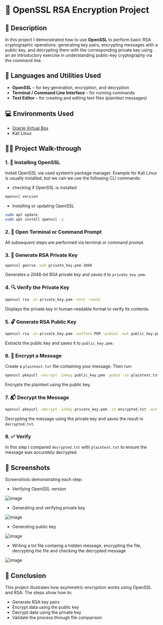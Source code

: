 # 🔐 OpenSSL RSA Encryption Project

## 📄 Description

In this project I demonstrated how to use **OpenSSL** to perform basic RSA cryptographic operations: generating key pairs, encrypting messages with a public key, and decrypting them with the corresponding private key using an an introductory exercise in understanding public-key cryptography via the command line.

## 🧰 Languages and Utilities Used

- **OpenSSL** – for key generation, encryption, and decryption  
- **Terminal / Command Line Interface** – for running commands  
- **Text Editor** – for creating and editing text files (plaintext messages)

## 💻 Environments Used
 
- [Oracle Virtual Box](https://www.virtualbox.org/)
- Kali Linux

## 🚶‍♂️ Project Walk-through

### 1. 🔧 Installing OpenSSL

Install OpenSSL via used system’s package manager. Example for Kali Linux is usually installed, but we can we use the following CLI commands:
- checking if OpenSSL is installed
```bash
openssl version
```
- Installing or updating OpenSSL
```bash
sudo apt update
sudo apt install openssl -y
```
### 2. 📁 Open Terminal or Command Prompt

All subsequent steps are performed via terminal or command prompt.

### 3. 🔑 Generate RSA Private Key

```bash
openssl genrsa -out private_key.pem 2048
```

Generates a 2048-bit RSA private key and saves it to `private_key.pem`.

### 4. 🔍 Verify the Private Key

```bash
openssl rsa -in private_key.pem -text -noout
```

Displays the private key in human-readable format to verify its contents.

### 5. 🔓 Generate RSA Public Key

```bash
openssl rsa -in private_key.pem -outform PEM -pubout -out public_key.pem
```

Extracts the public key and saves it to `public_key.pem`.

### 6. 📨 Encrypt a Message

Create a `plaintext.txt` file containing your message. Then run:

```bash
openssl pkeyutl -encrypt -inkey public_key.pem -pubin -in plaintext.txt -out encrypted.txt
```

Encrypts the plaintext using the public key.

### 7. 📬 Decrypt the Message

```bash
openssl pkeyutl -decrypt -inkey private_key.pem -in encrypted.txt -out decrypted.txt
```

Decrypting the message using the private key and saves the result in `decrypted.txt`.

### 8. ✅ Verify

In this step I compared `decrypted.txt` with `plaintext.txt` to ensure the message was accurately decrypted.

## 📸 Screenshots

Screenshots demonstrating each step:

- Verifying OpenSSL version
  
![image](https://github.com/user-attachments/assets/1f16ee26-ee24-49db-b411-957442418316)

- Generating and verifying private key
  
![image](https://github.com/user-attachments/assets/d53cfdfb-00b7-4ab2-aaeb-5ed289e3a92f)

- Generating public key
  
![image](https://github.com/user-attachments/assets/e849f721-b2ba-445a-8303-0dbdbb6ca8e6)

- Writing a txt file containig a hidden message, encrypting the file, decrypting the file and checking the decrypted message
  
![image](https://github.com/user-attachments/assets/dd9adc93-cec8-437a-9f3e-941f1c3c1f3d)




## 📌 Conclusion

This project illustrates how asymmetric encryption works using OpenSSL and RSA. The steps show how to:
- Generate RSA key pairs
- Encrypt data using the public key
- Decrypt data using the private key
- Validate the process through file comparison
